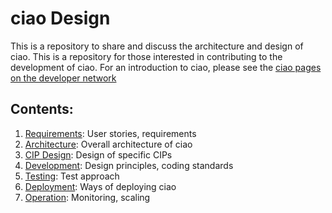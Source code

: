 # ciao Design
This is a repository to share and discuss the architecture and design of ciao.
This is a repository for those interested in contributing to the development of ciao.
For an introduction to ciao, please see the [ciao pages on the developer network](http://developer.nhs.uk/library/interoperability/ciao-care-integration-orchestration/)

## Contents:
1. [Requirements](./Requirements/): User stories, requirements
2. [Architecture](./Architecture/): Overall architecture of ciao
3. [CIP Design](./CIP+Design/): Design of specific CIPs
3. [Development](./Development/): Design principles, coding standards
4. [Testing](./Testing/): Test approach
5. [Deployment](./Deployment/): Ways of deploying ciao
6. [Operation](./Operation/): Monitoring, scaling
